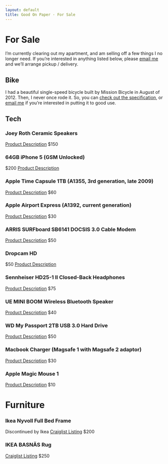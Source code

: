 ```yaml
---
layout: default
title: Good On Paper · For Sale
---
```


# For Sale

I’m currently clearing out my apartment, and am selling off a few things I no longer need. If you’re interested in anything listed below, please [email me](mailto:andy@goodonpaper.com) and we’ll arrange pickup / delivery.

## Bike

I had a beautiful single-speed bicycle built by Mission Bicycle in August of 2012. Then, I never once rode it. So, you can [check out the specification](http://goodonpaper.com/bicycle), or [email me](mailto:andy@goodonpaper.com) if you’re interested in putting it to good use.

## Tech

### Joey Roth Ceramic Speakers
[Product Description]()
$150

### 64GB iPhone 5 (GSM Unlocked)
$200
[Product Description]()

### Apple Time Capsule 1TB (A1355, 3rd generation, late 2009)
[Product Description]()
$60

### Apple Airport Express (A1392, current generation)
[Product Description]()
$30

### ARRIS SURFboard SB6141 DOCSIS 3.0 Cable Modem
[Product Description](http://www.amazon.com/gp/product/B00AJHDZSI?psc=1&redirect=true&ref_=oh_aui_search_detailpage)
$50

### Dropcam HD
$50
[Product Description]()

### Sennheiser HD25-1 II Closed-Back Headphones
[Product Description](http://www.amazon.com/gp/product/B000TDZOXG?psc=1&redirect=true&ref_=oh_aui_detailpage_o05_s00)
$75

### UE MINI BOOM Wireless Bluetooth Speaker
[Product Description](http://www.amazon.com/gp/product/B00E9YIFQ4?psc=1&redirect=true&ref_=oh_aui_detailpage_o07_s00)
$40

### WD My Passport 2TB USB 3.0 Hard Drive
[Product Description](http://www.amazon.com/gp/product/B00E055H5O?psc=1&redirect=true&ref_=oh_aui_detailpage_o08_s00)
$50

### Macbook Charger (Magsafe 1 with Magsafe 2 adaptor)
[Product Description]()
$30

### Apple Magic Mouse 1
[Product Description](http://www.amazon.com/gp/product/B002TLTGM6?psc=1&redirect=true&ref_=oh_aui_search_detailpage)
$10

# Furniture

### Ikea Nyvoll Full Bed Frame
Discontinued by Ikea
[Craiglist Listing](http://portland.craigslist.org/mlt/fuo/5307716235.html)
$200

### IKEA BASNÄS Rug
[Craiglist Listing](http://portland.craigslist.org/mlt/fuo/5307752854.html)
$250
